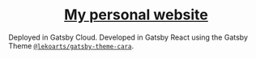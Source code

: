 <h1 align="center">
  <a href="https://steftzor.gtsb.io/">My personal website</a>
</h1>

Deployed in Gatsby Cloud.
Developed in Gatsby React using the Gatsby Theme [`@lekoarts/gatsby-theme-cara`](https://github.com/LekoArts/gatsby-themes/tree/master/themes/gatsby-theme-cara).
